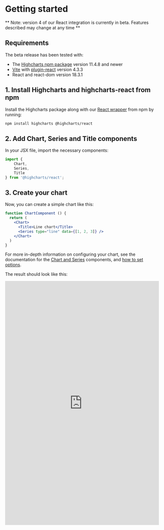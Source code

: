 # Getting started

** Note: version 4 of our React integration is currently in beta. Features described may change at any time **

## Requirements

The beta release has been tested with:

* The [Highcharts npm package](https://www.npmjs.com/package/highcharts) version 11.4.8 and newer
* [Vite](https://vite.dev/) with [plugin-react](https://www.npmjs.com/package/@vitejs/plugin-react) version 4.3.3
* React and react-dom version 18.3.1

## 1. Install Highcharts and highcharts-react from npm

Install the Highcharts package along with our [React wrapper](https://www.npmjs.com/package/@highcharts/react) from npm by running:

```sh
npm install highcharts @highcharts/react
```

## 2. Add Chart, Series and Title components

In your JSX file, import the necessary components:

```jsx
import {
    Chart,
    Series,
    Title
} from '@highcharts/react';
```

## 3. Create your chart

Now, you can create a simple chart like this:

```jsx
function ChartComponent () {
  return (
    <Chart>
      <Title>Line chart</Title>
      <Series type="line" data={[1, 2, 3]} />
    </Chart>
  )
}
```

For more in-depth information on configuring your chart, see the documentation
for the [Chart and Series](https://www.highcharts.com/docs/react/series-and-chart-types) components,
and [how to set options](https://www.highcharts.com/docs/react/options).


The result should look like this:

<iframe src="https://www.highcharts.com/samples/embed/highcharts/react/basic" style="width: 100%; height: 800px; border: 0;" > </iframe>
